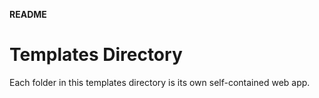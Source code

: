 **README**

# Templates Directory

 Each folder in this templates directory is its own self-contained web app.